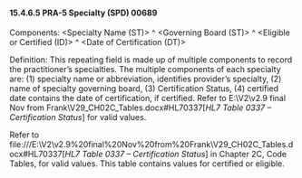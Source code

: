 #### 15.4.6.5 PRA-5 Specialty (SPD) 00689

Components: &lt;Specialty Name (ST)> ^ &lt;Governing Board (ST)> ^ &lt;Eligible or Certified (ID)> ^ &lt;Date of Certification (DT)>

Definition: This repeating field is made up of multiple components to record the practitioner’s specialties. The multiple components of each specialty are: (1) specialty name or abbreviation, identifies provider’s specialty, (2) name of specialty governing board, (3) Certification Status, (4) certified date contains the date of certification, if certified. Refer to E:\\V2\\v2.9 final Nov from Frank\\V29_CH02C_Tables.docx#HL70337[_HL7 Table 0337 – Certification Status_] for valid values.

Refer to file:///E:\V2\v2.9%20final%20Nov%20from%20Frank\V29_CH02C_Tables.docx#HL70337[_HL7 Table 0337 – Certification Status_] in Chapter 2C, Code Tables, for valid values. This table contains values for certified or eligible.
